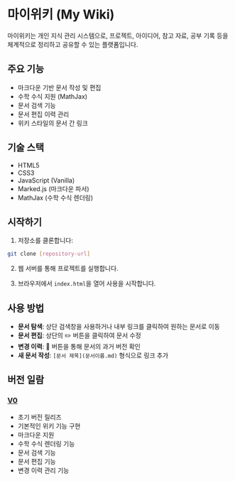 # 마이위키 (My Wiki)

마이위키는 개인 지식 관리 시스템으로, 프로젝트, 아이디어, 참고 자료, 공부 기록 등을 체계적으로 정리하고 공유할 수 있는 플랫폼입니다.

## 주요 기능

- 마크다운 기반 문서 작성 및 편집
- 수학 수식 지원 (MathJax)
- 문서 검색 기능
- 문서 편집 이력 관리
- 위키 스타일의 문서 간 링크

## 기술 스택
- HTML5
- CSS3
- JavaScript (Vanilla)
- Marked.js (마크다운 파서)
- MathJax (수학 수식 렌더링)

## 시작하기

1. 저장소를 클론합니다:
```bash
git clone [repository-url]
```

2. 웹 서버를 통해 프로젝트를 실행합니다.

3. 브라우저에서 `index.html`을 열어 사용을 시작합니다.

## 사용 방법

- **문서 탐색**: 상단 검색창을 사용하거나 내부 링크를 클릭하여 원하는 문서로 이동
- **문서 편집**: 상단의 ✏️ 버튼을 클릭하여 문서 수정
- **변경 이력**: 📜 버튼을 통해 문서의 과거 버전 확인
- **새 문서 작성**: `[문서 제목](문서이름.md)` 형식으로 링크 추가

## 버전 일람
### [V0](V0/README.md)
- 초기 버전 릴리즈
- 기본적인 위키 기능 구현
- 마크다운 지원
- 수학 수식 렌더링 기능
- 문서 검색 기능
- 문서 편집 기능
- 변경 이력 관리 기능